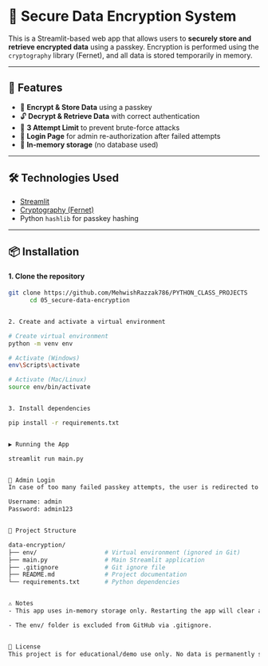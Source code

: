 # 🔐 Secure Data Encryption System

This is a Streamlit-based web app that allows users to **securely store and retrieve encrypted data** using a passkey. Encryption is performed using the `cryptography` library (Fernet), and all data is stored temporarily in memory.

---

## 🚀 Features

- 🔐 **Encrypt & Store Data** using a passkey
- 🔓 **Decrypt & Retrieve Data** with correct authentication
- 🚫 **3 Attempt Limit** to prevent brute-force attacks
- 🔁 **Login Page** for admin re-authorization after failed attempts
- 🧠 **In-memory storage** (no database used)

---

## 🛠️ Technologies Used

- [Streamlit](https://streamlit.io/)
- [Cryptography (Fernet)](https://cryptography.io/)
- Python `hashlib` for passkey hashing

---

## 📦 Installation

#### 1. Clone the repository

```bash
git clone https://github.com/MehwishRazzak786/PYTHON_CLASS_PROJECTS
      cd 05_secure-data-encryption


2. Create and activate a virtual environment

# Create virtual environment
python -m venv env

# Activate (Windows)
env\Scripts\activate

# Activate (Mac/Linux)
source env/bin/activate


3. Install dependencies

pip install -r requirements.txt


▶️ Running the App

streamlit run main.py


🔐 Admin Login
In case of too many failed passkey attempts, the user is redirected to login page.

Username: admin
Password: admin123


📂 Project Structure

data-encryption/
├── env/                   # Virtual environment (ignored in Git)
├── main.py                # Main Streamlit application
├── .gitignore             # Git ignore file
├── README.md              # Project documentation
└── requirements.txt       # Python dependencies


⚠️ Notes
- This app uses in-memory storage only. Restarting the app will clear all data.

- The env/ folder is excluded from GitHub via .gitignore.


📄 License
This project is for educational/demo use only. No data is permanently stored or shared.


